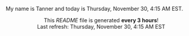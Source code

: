 My name is Tanner and today is Thursday, November 30, 4:15 AM EST.

<p align="center">This <i>README</i> file is generated <b>every 3 hours</b>!</br>Last refresh: Thursday, November 30, 4:15 AM EST<br /></p>
